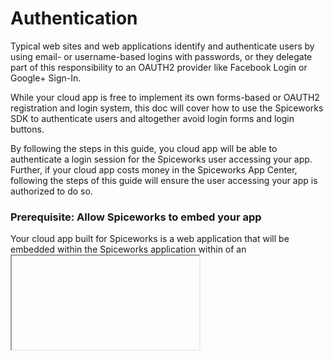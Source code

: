 # Authentication

Typical web sites and web applications identify and authenticate users
by using email- or username-based logins with passwords, or they delegate
part of this responsibility to an OAUTH2 provider like Facebook Login
or Google+ Sign-In.

While your cloud app is free to implement its own forms-based or OAUTH2
registration and login system, this doc will cover how to use the
Spiceworks SDK to authenticate users and altogether avoid login forms
and login buttons.

By following the steps in this guide, you cloud app will be able to
authenticate a login session for the Spiceworks user accessing your app.
Further, if your cloud app costs money in the Spiceworks App Center,
following the steps of this guide will ensure the user accessing your
app is authorized to do so.

### Prerequisite: Allow Spiceworks to embed your app

Your cloud app built for Spiceworks is a web application that will be
embedded within the Spiceworks application within of an <iframe>.
From within this container, your Javascript can leverage the Spiceworks SDK
to obtain information from the hosting Spiceworks application.
Because Spiceworks applications can be installed behind firewalls inside
of any corporate domain, you must not set the `X-Frame-Options` HTTP header.

### Step 1: Trust the Spiceworks application

Not setting the `X-Frame-Options` header allows any Spiceworks application
to embed your cloud app in an <iframe>. This also means that any web site
anywhere can also embed your cloud app in an <iframe>. How can you distinguish
between valid Spiceworks applications and evil hacker empires? It starts with
your Javascript!

The first step to authenticating access to your cloud app is to request
the application environment information using the Spiceworks SDK:

```js
card.services('environment').request('environment').then(
  function(environment){
    /* success! */
  ),
  function(errors){
    /* danger! danger! */
  });
```

The Spiceworks SDK will communicate between the <iframe> containing your
cloud app and the parent window of the Spiceworks application.
Using its own cryptographic verification, the SDK will authenticate
the hosting application. If all goes well, the Javascript promise is fulfilled
and your first function is called with the `environment` object. If not,
the promise is rejected and your second function is called with error
information.

### Step 2: Obtain an OAUTH2 access token

An OAUTH2 access token is like a temporary password granted to your cloud app
on behalf of the Spiceworks user without the Spiceworks user having to
give you his or her password directly.

Lucky for you, requesting the environment information automatically
grants you an OAUTH2 access token via the `environment` object:

```json
{
  "app_host":
    {
      "auid": "92a450d9a3e596d7bef9ed9853b6a454"
    },
  "user":
    {
      "user_auid": "e34e59c92f43b49f9725a29f86632c12",
      "access_token": "814bd50cb926cfaebea353dd8b5f704def9e04b77372eed01f0d26f1d602e108"
    }
}
```

**_Note:_** *Additional details omitted from the JSON above.*

#### Environment

Using the `environment` object, you can now uniquely identify the hosting
application and Spiceworks user of your cloud app.

Name|Type|Description
----|----|-----------
`environment.app_host.auid`|`string`|Uniquely identifies the Spiceworks app into which your cloud app is installed
`environment.user.user_auid`|`string`|Uniquely identifies the Spiceworks user accessing your cloud app
`environment.user.access_token`|`string`|OAUTH2 access token

Both `auid` and `user_auid` are application-unique identifiers. This means they
are unique to your cloud app alone. If the same real-life user installs your
cloud app into a different installation of Spiceworks, you will see
a different `auid` but the same `user_auid`. Also, if you build more than one
cloud app, the same real-life user from the same install of Spiceworks will be
identified with a different pair of values to each of your two cloud apps.

### Step 3: Use the OAUTH2 token to authenticate the user

At this point, your Javascript is free to use the Spiceworks SDK to do
cool and amazing things inside the browser. However, at some point you're
going to want the user to access some protected area of your cloud app,
and that means leveraging the `environment` details to complete a login.

#### Step 3a. Submit the login details to your server

A typical form-based login passes a username and password securely
to the server where it is verified. In this case, the "username" is
the combination of `environment.app_host.auid` and
`environment.user.user_auid`, and the "password" is
`environment.user.access_token`.

**Note:** OAUTH2 is 101% predicated on __always using HTTPS/SSL__ when transmitting access tokens. Never transmit an access token "in the clear".

##### Using Javascript and jQuery

```js
$.post('https://your-server/sign_in', {
    auid: environment.app_host.auid,
    user_auid: environment.user.user_auid,
    access_token: environment.user.access_token
  });
```

##### Using Javascript and an HTML FORM

```html
<form id="login-form" action="https://your-server/sign_in" method="post">
  <input type="hidden" id="login-auid" name="auid">
  <input type="hidden" id="login-user_auid" name="user_auid">
  <input type="hidden" id="login-access_token" name="access_token">
</form>
```
```js
document.getElementById('login-auid').value = environment.app_host.auid;
document.getElementById('login-user_auid').value = environment.user.user_auid;
document.getElementById('login-access_token').value = environment.user.access_token;
document.getElementById('login-form').submit();
```

#### Step 3b. Verify the OAUTH2 token with Spiceworks

Recall that an OAUTH2 access token is like a temporary password granted
to your cloud app. Even if it were the real user's password, you would
need to "ask" Spiceworks whether the password was right before trusting the
user. OAUTH2 is no different; your server needs to verify the authenticity
of the access token with Spiceworks.

Once the credentials have been passed to your server, submit them to
Spiceworks for verification at
https://frontend.spiceworks.com/appcenter/api/app_user_authorization
by passing the following parameters:

Key|Value
---|-----
`access_token`|The access token originally obtained from `environment.user.access_token`
`host_auid`|The host identifier originally obtained from `environment.app_host.auid`
`app_secret`|The OAUTH2 secret key generated for you when you first created your cloud app with Spiceworks

**Note:** You are not sending the `user_auid`.

In response, you will receive an `HTTP 200 OK` result with authorization information:

```json
{
 "authorization":
   {
     "namespace": "your-app-namespace",
     "host_auid": "92a450d9a3e596d7bef9ed9853b6a454",
     "user_auid": "e34e59c92f43b49f9725a29f86632c12"
   }
}
```

Verify that these 3 values match your expectation.

If the user is not authorized you will receive an `HTTP 403 Forbidden` result with error information:

```json
{
 "errors": ["User is not authorized for your application"]
}
```


##### Testing with cURL

```bash
$ curl -G -X GET -H "Accept: application/json" -d "access_token=814bd50cb926cfaebea353dd8b5f704def9e04b77372eed01f0d26f1d602e108" -d "app_secret=bfda03b8c726a62309fe624f0ba4228b6a2e0cd8c5c4d518ded4758e43ac21c3" -d "host_auid=92a450d9a3e596d7bef9ed9853b6a454" https://frontend.spiceworks.com/appcenter/api/app_user_authorization
```

##### Ruby

```ruby
JSON.parse Net::HTTP.get(URI.parse('https://frontend.spiceworks.com/appcenter/api/app_user_authorization.json?' + {access_token: '814bd50cb926cfaebea353dd8b5f704def9e04b77372eed01f0d26f1d602e108', app_secret: 'bfda03b8c726a62309fe624f0ba4228b6a2e0cd8c5c4d518ded4758e43ac21c3', host_auid: '92a450d9a3e596d7bef9ed9853b6a454'}.to_query))
```

### Best practices

* Creating cookie-based sessions
* Spiceworks app authorization versus user authorizations

### Further reading
